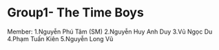 # Group1- The Time Boys
Member:
  1.Nguyễn Phú Tâm (SM)
  2.Nguyễn Huy Anh Duy
  3.Vũ Ngọc Du
  4.Phạm Tuấn Kiên
  5.Nguyễn Long Vũ
